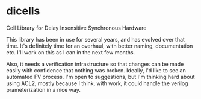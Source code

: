 # dicells
Cell Library for Delay Insensitive Synchronous Hardware

This library has been in use for several years, and has evolved over that time.  It's definitely time for an overhaul, with better naming, documentation etc.   I'll work on this as I can in the next few months.

Also, it needs a verification infrastructure so that changes can be made easily with confidence that nothing was broken.  Ideally, I'd like to see an automated FV process.  I'm open to suggestions, but I'm thinking hard about
using ACL2, mostly because I think, with work, it could handle the verilog prameterization in a nice way.

